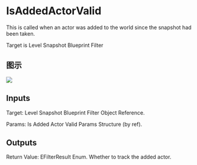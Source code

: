 # IsAddedActorValid

This is called when an actor was added to the world since the snapshot had been taken.

Target is Level Snapshot Blueprint Filter

## 图示

![]($-20221218-19421835.png)

## Inputs

Target: Level Snapshot Blueprint Filter Object Reference.

Params: Is Added Actor Valid Params Structure (by ref).  

## Outputs

Return Value: EFilterResult Enum. Whether to track the added actor.

